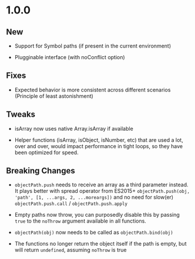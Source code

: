 # 1.0.0

## New

* Support for Symbol paths (if present in the current environment)

* Plugginable interface (with noConflict option)

## Fixes

* Expected behavior is more consistent across different scenarios (Principle of least astonishment)

## Tweaks

* isArray now uses native Array.isArray if available

* Helper functions (isArray, isObject, isNumber, etc) that are used a lot, over and over, would impact
performance in tight loops, so they have been optimized for speed.

## Breaking Changes

* `objectPath.push` needs to receive an array as a third parameter instead. It plays better with spread operator
from ES2015+ `objectPath.push(obj, 'path', [1, ...args, 2, ...moreargs])` and no need for
slow(er) `objectPath.push.call` / `objectPath.push.apply`

* Empty paths now throw, you can purposedly disable this by passing `true` to the `noThrow` argument available in all functions.

* `objectPath(obj)` now needs to be called as `objectPath.bind(obj)`

* The functions no longer return the object itself if the path is empty, but will return `undefined`, assuming `noThrow` is true